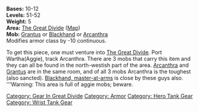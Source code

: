 <b>Bases:</b> 10-12  
<b>Levels:</b> 51-52  
<b>Weight:</b> 5  
<b>Area:</b> [The Great Divide](:Category:_Great_Divide.md "wikilink")
([Map](Great_Divide_Map.md "wikilink"))  
<b>Mob:</b>
[Grantus](Grantus,_Dwarven_Military_Strategist.md "wikilink") or
[Blackhand](Blackhand,_Master-At-Arms.md "wikilink") or
[Arcanthra](Arcanthra_The_Black.md "wikilink")  
Modifies armor class by -10 continuous.

To get this piece, one must venture into [The Great
Divide](:Category:_Great_Divide.md "wikilink"). Port Wartha(Aggie),
track Arcanthra. There are 3 mobs that carry this item and they can all
be found in the north-westish part of the area.
[Arcanthra](Arcanthra_The_Black.md "wikilink") and
[Grantus](Grantus,_dwarven_military_strategist.md "wikilink") are in the
same room, and of all 3 mobs Arcanthra is the toughest (also sancted).
[Blackhand, master-at-arms](Blackhand,_Master-At-Arms.md "wikilink") is
close by these guys also.  
'''Warning: This area is full of aggie mobs; beware.

[Category: Gear In Great
Divide](Category:_Gear_In_Great_Divide "wikilink") [Category:
Armor](Category:_Armor "wikilink") [Category: Hero Tank
Gear](Category:_Hero_Tank_Gear "wikilink") [Category: Wrist Tank
Gear](Category:_Wrist_Tank_Gear "wikilink")
